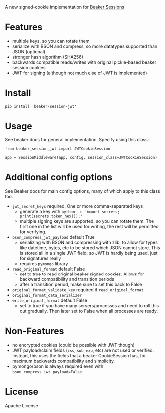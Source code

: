 A new signed-cookie implementation for [Beaker Sessions](https://github.com/bbangert/beaker)

# Features

- multiple keys, so you can rotate them
- serialize with BSON and compress, so more datatypes supported than JSON (optional)
- stronger hash algorithm (SHA256)
- backwards compatible reads/writes with original pickle-based beaker session cookies
- JWT for signing (although not much else of JWT is implemented)

# Install

```
pip install 'beaker-session-jwt'
```

# Usage

See beaker docs for general implementation.  Specify using this class:

```
from beaker_session_jwt import JWTCookieSession

app = SessionMiddleware(app, config, session_class=JWTCookieSession)
```

# Additional config options

See Beaker docs for main config options, many of which apply to this class too.

- `jwt_secret_keys` required. One or more comma-separated keys
  - generate a key with `python -c 'import secrets; print(secrets.token_hex());'` 
  - multiple signing keys are supported, so you can rotate them.  The first one in the list will be used for writing, the rest will be permitted for verifying.
- `bson_compress_jwt_payload` default True
  - serializing with BSON and compressing with zlib, to allow for types like datetime, bytes, etc to be stored which JSON cannot store.  This is stored all in a single JWT field, so JWT is hardly being used, just for signatures really
  - requires `pymongo` library
- `read_original_format` default False
  - set to true to read original beaker signed cookies.  Allows for backward compatibility and transition periods
  - after a transition period, make sure to set this back to False
- `original_format_validate_key` required if `read_original_format`
- `original_format_data_serializer`
- `write_original_format` default False
  - set to true if you have many servers/processes and need to roll this out gradually.  Then later set to False when all processes are ready.

# Non-Features

- no encrypted cookies (could be possible with JWT though)
- JWT payload/claim fields (`iss`, `sub`, `exp`, etc) are not used or verified. Instead, this uses the fields that a beaker CookieSession has, for maximum backwards compatibility and simplicity.
- pymongo/bson is always required even with `bson_compress_jwt_payload=False`

# License

Apache License
